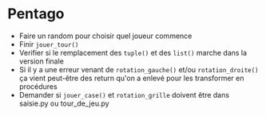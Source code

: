 # Pentago
 
 - Faire un random pour choisir quel joueur commence
 - Finir `jouer_tour()`
 - Verifier si le remplacement des `tuple()` et des `list()` marche dans la version finale
 - Si il y a une erreur venant de `rotation_gauche()` et/ou `rotation_droite()` ça vient peut-être des return qu'on a enlevé pour les transformer en procédures
 - Demander si `jouer_case()` et `rotation_grille` doivent être dans saisie.py ou tour_de_jeu.py